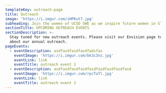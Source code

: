 ```yaml
---
templateKey: outreach-page
title: Outreach
image: 'https://i.imgur.com/iHPKut7.jpg'
subheading: Join the women of UCSD SWE as we inspire future women in STEM.
sectionTitle: UPCOMING OUTREACH EVENTS
sectionDescription: >-
  Stay tuned for new outreach events. Please visit our Envision page to learn
  about our annual outreach.
pageEvents:
  - eventDescription: asdfasdfasdfasdfadsfas
    eventImage: 'https://i.imgur.com/bk3c3nz.jpg'
    eventLink: link
    eventTitle: outreach event 1
  - eventDescription: asdfasdfasdfasdfasdfasdfasdfasdfasd
    eventImage: 'https://i.imgur.com/rpcTaTl.jpg'
    eventLink: link
    eventTitle: outreach event 2
---
```


